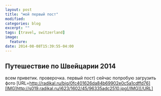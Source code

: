 ```yaml
---
layout: post
title: "мой первый пост"
modified:
categories: blog
excerpt: ""
tags: [travel, switzerland]
image:
  feature:
date: 2014-08-08T15:39:55-04:00
---
```


## Путешествие по Швейцарии 2014

всем приветик. проверочка. первый пост)
сейчас попробую загрузить фото
[URL=http://radikal.ru/big/0fc401626da84b69902e0c5a1cdffd76][IMG]http://s019.radikal.ru/i623/1602/45/96335adc2510.jpg[/IMG][/URL]
